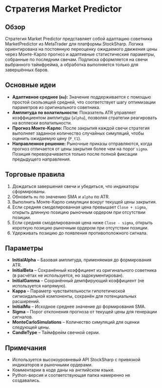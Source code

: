 # Стратегия Market Predictor

## Обзор
Стратегия Market Predictor представляет собой адаптацию советника MarketPredictor из MetaTrader для платформы StockSharp. Логика ориентирована на постоянную переоценку ожидаемого движения цены через Монте-Карло прогноз и адаптивные статистические параметры, собранные по последним свечам. Подписка оформляется на свечи выбранного таймфрейма, а обработка выполняется только для завершённых баров.

## Основные идеи
- **Адаптивное среднее (`mu`):** Значение поддерживается с помощью простой скользящей средней, что соответствует шагу оптимизации параметров из оригинального советника.
- **Амплитуда по волатильности:** Показатель ATR управляет коэффициентом амплитуды (`alpha`), позволяя стратегии реагировать на всплески волатильности.
- **Прогноз Монте-Карло:** После закрытия каждой свечи стратегия выполняет заданное количество случайных симуляций, чтобы оценить ожидаемую цену (`P_t1`).
- **Направленное решение:** Рыночные приказы отправляются, когда прогноз отличается от цены закрытия более чем на порог `sigma`. Позиция переворачивается только после полной фиксации предыдущего направления.

## Торговые правила
1. Дождаться завершения свечи и убедиться, что индикаторы сформированы.
2. Обновить `mu` по значению SMA и `alpha` по ATR.
3. Выполнить Монте-Карло симуляции вокруг текущей цены закрытия.
4. Если средняя смоделированная цена превышает `Close + sigma`, открыть длинную позицию рыночным ордером при отсутствии позиции.
5. Если средняя смоделированная цена ниже `Close - sigma`, открыть короткую позицию рыночным ордером при отсутствии позиции.
6. Удерживать позицию до появления противоположного сигнала.

## Параметры
- **InitialAlpha** – Базовая амплитуда, применяемая до формирования ATR.
- **InitialBeta** – Сохранённый коэффициент из оригинального советника (в расчётах не используется, но задокументирован).
- **InitialGamma** – Сохранённый демпфирующий коэффициент (не используется напрямую).
- **Kappa** – Параметр чувствительности гипотетической сигмоидальной компоненты, сохранён для потенциальных расширений.
- **InitialMu** – Исходное среднее значение до формирования SMA.
- **Sigma** – Порог отклонения прогноза от текущей цены для генерации сигналов.
- **MonteCarloSimulations** – Количество симуляций для оценки следующей цены.
- **CandleType** – Таймфрейм свечной серии.

## Примечания
- Используется высокоуровневый API StockSharp с привязкой индикаторов и рыночными ордерами.
- Комментарии в коде даны на английском языке.
- Python-версия и соответствующая папка намеренно не создавались.
